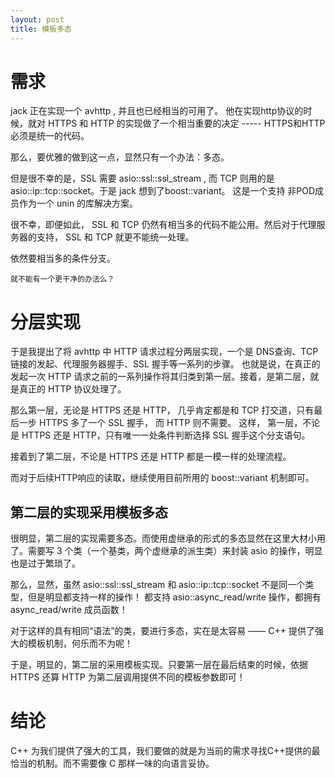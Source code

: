 ```yaml
---
layout: post
title: 模板多态
---
```


# 需求

jack 正在实现一个 avhttp , 并且也已经相当的可用了。 他在实现http协议的时候，就对 HTTPS 和 HTTP 的实现做了一个相当重要的决定 ----- HTTPS和HTTP必须是统一的代码。

那么，要优雅的做到这一点，显然只有一个办法：多态。

但是很不幸的是，SSL 需要 asio::ssl::ssl_stream , 而 TCP 则用的是 asio::ip::tcp::socket。于是 jack 想到了boost::variant。 这是一个支持 非POD成员作为一个 unin 的库解决方案。

很不幸，即便如此， SSL 和 TCP 仍然有相当多的代码不能公用。然后对于代理服务器的支持， SSL 和 TCP 就更不能统一处理。

依然要相当多的条件分支。

    就不能有一个更干净的办法么？

# 分层实现

于是我提出了将 avhttp 中 HTTP 请求过程分两层实现，一个是 DNS查询、TCP 链接的发起、代理服务器握手、SSL 握手等一系列的步骤。 也就是说，在真正的发起一次 HTTP 请求之前的一系列操作将其归类到第一层。接着，是第二层，就是真正的 HTTP 协议处理了。

那么第一层，无论是 HTTPS 还是 HTTP， 几乎肯定都是和 TCP 打交道，只有最后一步 HTTPS 多了一个 SSL 握手， 而 HTTP 则不需要。 这样， 第一层，不论是 HTTPS 还是 HTTP，只有唯一一处条件判断选择 SSL 握手这个分支语句。


接着到了第二层，不论是 HTTPS 还是 HTTP 都是一模一样的处理流程。

而对于后续HTTP响应的读取，继续使用目前所用的 boost::variant 机制即可。

## 第二层的实现采用模板多态

很明显，第二层的实现需要多态。而使用虚继承的形式的多态显然在这里大材小用了。需要写 3 个类（一个基类，两个虚继承的派生类）来封装 asio 的操作，明显也是过于繁琐了。

那么，显然，虽然 asio::ssl::ssl_stream 和 asio::ip::tcp::socket 不是同一个类型，但是明显都支持一样的操作！ 都支持 asio::async_read/write 操作，都拥有 async_read/write 成员函数！

对于这样的具有相同“语法”的类，要进行多态，实在是太容易 —— C++ 提供了强大的模板机制，何乐而不为呢！

于是，明显的，第二层的采用模板实现。只要第一层在最后结束的时候，依据 HTTPS 还算 HTTP 为第二层调用提供不同的模板参数即可！

# 结论

C++ 为我们提供了强大的工具，我们要做的就是为当前的需求寻找C++提供的最恰当的机制。而不需要像 C 那样一味的向语言妥协。
